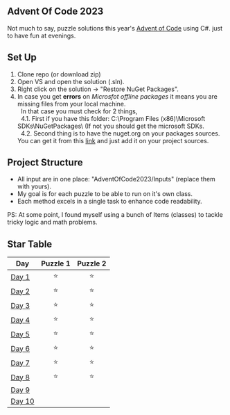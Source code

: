 ## Advent Of Code 2023
Not much to say, puzzle solutions this year's [Advent of Code](https://adventofcode.com/) using C#. just to have fun at evenings. <br>
## Set Up
1. Clone repo (or download zip)
2. Open VS and open the solution (.sln).
3. Right click on the solution -> "Restore NuGet Packages".
4. In case you get **errors** on _Microsfot offline packages_ it means you are missing files from your local machine.<br/>
&nbsp; In that case you must check for 2 things, <br/>
&nbsp; 4.1. First if you have this folder: C:\Program Files (x86)\Microsoft SDKs\NuGetPackages\ (If not you should get the microsoft SDKs. <br/>
&nbsp; 4.2. Second thing is to have the nuget.org on your packages sources. You can get it from this [link](https://api.nuget.org/v3/index.json) and just add it on your project sources.
## Project Structure
- All input are in one place: "AdventOfCode2023/Inputs" (replace them with yours).
- My goal is for each puzzle to be able to run on it's own class.
- Each method excels in a single task to enhance code readability.
  
PS: At some point, I found myself using a bunch of Items (classes) to tackle tricky logic and math problems.
## Star Table
| Day  | Puzzle 1 | Puzzle 2 |
| ------------- | :---: | :---: |
| [Day 1](https://adventofcode.com/2023/day/1)  | :star:  | :star:  |
| [Day 2](https://adventofcode.com/2023/day/2)  | :star:  | :star:  |
| [Day 3](https://adventofcode.com/2023/day/3)  | :star:  | :star:  |
| [Day 4](https://adventofcode.com/2023/day/4)  | :star:  | :star:  |
| [Day 5](https://adventofcode.com/2023/day/5)  | :star:  | :star:  |
| [Day 6](https://adventofcode.com/2023/day/6)  | :star:  | :star:  |
| [Day 7](https://adventofcode.com/2023/day/7)  | :star:  | :star:  |
| [Day 8](https://adventofcode.com/2023/day/8)  | :star:  | :star:  |
| [Day 9](https://adventofcode.com/2023/day/9)  |   |   |
| [Day 10](https://adventofcode.com/2023/day/10)  |   |   |
